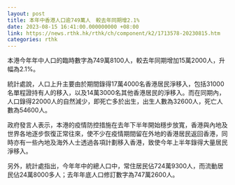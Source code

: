 ```yaml
---
layout: post
title: 本年中香港人口逾749萬人　較去年同期增2.1%
date: 2023-08-15 16:41:00.000000000 +08:00
link: https://news.rthk.hk/rthk/ch/component/k2/1713578-20230815.htm
categories: rthk
---
```


本港今年年中人口的臨時數字為749萬8100人，較去年同期增加15萬2000人，升幅為2.1%。

統計處說，人口上升主要由於期間錄得17萬4000名香港居民淨移入，包括31000名單程證持有人的移入，以及14萬3000名其他香港居民的淨移入。而在同期內，人口錄得22000人的自然減少，即死亡多於出生，出生人數為32600人，死亡人數為54600人。

政府發言人表示，本港的疫情防控措施在去年下半年開始穩步放寬，香港與內地及世界各地逐步恢復正常往來，使不少在疫情期間留在外地的香港居民返回香港，同時亦有一些內地及海外人士透過各項計劃移入香港，致使今年上半年錄得大量居民淨移入。

另外，統計處指出，今年年中的總人口中，常住居民佔724萬9300人，而流動居民佔24萬8000多人；去年年底人口修訂數字為747萬2600人。
